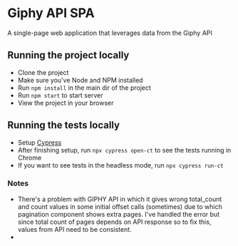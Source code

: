 # Giphy API SPA

A single-page web application that leverages data from the Giphy API

## Running the project locally
- Clone the project
- Make sure you've Node and NPM installed
- Run `npm install` in the main dir of the project 
- Run `npm start` to start server
- View the project in your browser

## Running the tests locally
- Setup [Cypress](https://docs.cypress.io/guides/getting-started/installing-cypress)
- After finishing setup, run `npx cypress open-ct` to see the tests running in Chrome
- If you want to see tests in the headless mode, run `npx cypress run-ct`

### Notes
- There's a problem with GIPHY API in which it gives wrong total_count and count values in some initial offset calls (sometimes) due to which pagination component shows extra pages. I've handled the error but since total count of pages depends on API response so to fix this, values from API need to be consistent.
- 